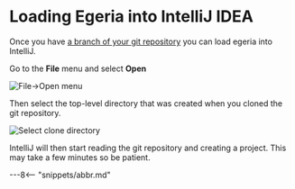 <!-- SPDX-License-Identifier: CC-BY-4.0 -->
<!-- Copyright Contributors to the ODPi Egeria project 2020. -->

# Loading Egeria into IntelliJ IDEA

Once you have [a branch of your git repository](../git-and-git-hub-tutorial/task-creating-git-branches.md)
you can load egeria into IntelliJ.

Go to the **File** menu and select **Open**

![File->Open menu](../../../developer-resources/tools/intellij-file-open.png)

Then select the top-level directory that was created when you cloned the
git repository.

![Select clone directory](../../../developer-resources/tools/intellij-select-clone-directory.png)

IntelliJ will then start reading the git repository and creating a project.
This may take a few minutes so be patient.

---8<-- "snippets/abbr.md"
